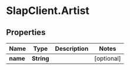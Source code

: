 # SlapClient.Artist

## Properties

Name | Type | Description | Notes
------------ | ------------- | ------------- | -------------
**name** | **String** |  | [optional] 


